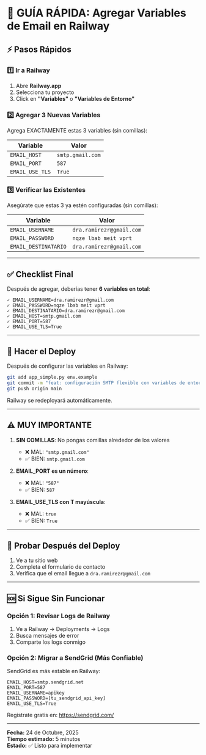 # 📧 GUÍA RÁPIDA: Agregar Variables de Email en Railway

## ⚡ Pasos Rápidos

### 1️⃣ Ir a Railway
1. Abre **Railway.app**
2. Selecciona tu proyecto
3. Click en **"Variables"** o **"Variables de Entorno"**

### 2️⃣ Agregar 3 Nuevas Variables

Agrega EXACTAMENTE estas 3 variables (sin comillas):

| Variable | Valor |
|----------|-------|
| `EMAIL_HOST` | `smtp.gmail.com` |
| `EMAIL_PORT` | `587` |
| `EMAIL_USE_TLS` | `True` |

### 3️⃣ Verificar las Existentes

Asegúrate que estas 3 ya estén configuradas (sin comillas):

| Variable | Valor |
|----------|-------|
| `EMAIL_USERNAME` | `dra.ramirezr@gmail.com` |
| `EMAIL_PASSWORD` | `nqze lbab meit vprt` |
| `EMAIL_DESTINATARIO` | `dra.ramirezr@gmail.com` |

---

## ✅ Checklist Final

Después de agregar, deberías tener **6 variables en total**:

```
✓ EMAIL_USERNAME=dra.ramirezr@gmail.com
✓ EMAIL_PASSWORD=nqze lbab meit vprt
✓ EMAIL_DESTINATARIO=dra.ramirezr@gmail.com
✓ EMAIL_HOST=smtp.gmail.com
✓ EMAIL_PORT=587
✓ EMAIL_USE_TLS=True
```

---

## 🚀 Hacer el Deploy

Después de configurar las variables en Railway:

```bash
git add app_simple.py env.example
git commit -m "feat: configuración SMTP flexible con variables de entorno"
git push origin main
```

Railway se redeployará automáticamente.

---

## ⚠️ MUY IMPORTANTE

1. **SIN COMILLAS**: No pongas comillas alrededor de los valores
   - ❌ MAL: `"smtp.gmail.com"`
   - ✅ BIEN: `smtp.gmail.com`

2. **EMAIL_PORT es un número**:
   - ❌ MAL: `"587"`
   - ✅ BIEN: `587`

3. **EMAIL_USE_TLS con T mayúscula**:
   - ❌ MAL: `true`
   - ✅ BIEN: `True`

---

## 🧪 Probar Después del Deploy

1. Ve a tu sitio web
2. Completa el formulario de contacto
3. Verifica que el email llegue a `dra.ramirezr@gmail.com`

---

## 🆘 Si Sigue Sin Funcionar

### Opción 1: Revisar Logs de Railway
1. Ve a Railway → Deployments → Logs
2. Busca mensajes de error
3. Comparte los logs conmigo

### Opción 2: Migrar a SendGrid (Más Confiable)
SendGrid es más estable en Railway:

```
EMAIL_HOST=smtp.sendgrid.net
EMAIL_PORT=587
EMAIL_USERNAME=apikey
EMAIL_PASSWORD=[tu_sendgrid_api_key]
EMAIL_USE_TLS=True
```

Registrate gratis en: https://sendgrid.com/

---

**Fecha:** 24 de Octubre, 2025  
**Tiempo estimado:** 5 minutos  
**Estado:** ✅ Listo para implementar



